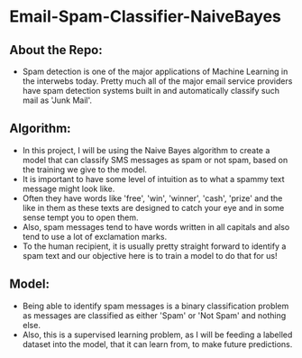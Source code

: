 # Email-Spam-Classifier-NaiveBayes

## About the Repo:
* Spam detection is one of the major applications of Machine Learning in the interwebs today. Pretty much all of the major email service providers have spam detection systems built in and automatically classify such mail as 'Junk Mail'.

## Algorithm:
* In this project, I will be using the Naive Bayes algorithm to create a model that can classify SMS messages as spam or not spam, based on the training we give to the model.
* It is important to have some level of intuition as to what a spammy text message might look like. 
* Often they have words like 'free', 'win', 'winner', 'cash', 'prize' and the like in them as these texts are designed to catch your eye and in some sense tempt you to open them. 
* Also, spam messages tend to have words written in all capitals and also tend to use a lot of exclamation marks. 
* To the human recipient, it is usually pretty straight forward to identify a spam text and our objective here is to train a model to do that for us!

## Model:
* Being able to identify spam messages is a binary classification problem as messages are classified as either 'Spam' or 'Not Spam' and nothing else.
* Also, this is a supervised learning problem, as I will be feeding a labelled dataset into the model, that it can learn from, to make future predictions.